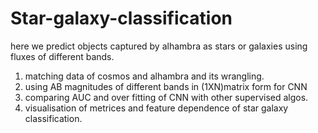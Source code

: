 # Star-galaxy-classification
here we predict objects captured by alhambra as stars or galaxies using fluxes of different bands.
1. matching data of cosmos and alhambra and its wrangling.
2. using AB magnitudes of different bands in (1XN)matrix form for CNN
3. comparing AUC and over fitting of CNN with other supervised algos.
4. visualisation of metrices and feature dependence of star galaxy classification.
 
